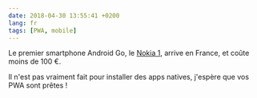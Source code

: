 ```yaml
---
date: 2018-04-30 13:55:41 +0200
lang: fr
tags: [PWA, mobile]
---
```


Le premier smartphone Android Go, le [Nokia 1](https://amzn.to/2r5bm9w), arrive en France, et coûte moins de 100 €.

Il n'est pas vraiment fait pour installer des apps natives, j'espère que vos PWA sont prêtes !
